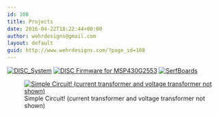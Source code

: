 ```yaml
---
id: 108
title: Projects
date: 2016-04-22T18:22:44+00:00
author: wehrdesigns@gmail.com
layout: default
guid: http://www.wehrdesigns.com/?page_id=108
---
```

<a href="disc-system.html" rel="attachment wp-att-12">
<img class="wp-image-12 size-full aligncenter" src="/media/DISC_System_2014_3_15.jpg?fit=480%2C360" alt="DISC_System" srcset="/media/DISC_System_2014_3_15.jpg?w=960 960w, /media/DISC_System_2014_3_15.jpg?resize=300%2C225 300w, /media/DISC_System_2014_3_15.jpg?resize=600%2C450 600w" sizes="(max-width: 480px) 100vw, 480px" data-recalc-dims="1" /></a>

<a href="samewire-firmware.html" rel="attachment wp-att-13">
<img class="wp-image-13 size-full aligncenter" src="/media/DISC-Firmware-for-MSP430G2553-2014_3_15.jpg?fit=480%2C360" alt="DISC Firmware for MSP430G2553" srcset="/media/DISC-Firmware-for-MSP430G2553-2014_3_15.jpg?w=960 960w, /media/DISC-Firmware-for-MSP430G2553-2014_3_15.jpg?resize=300%2C225 300w, /media/DISC-Firmware-for-MSP430G2553-2014_3_15.jpg?resize=600%2C450 600w" sizes="(max-width: 480px) 100vw, 480px" data-recalc-dims="1" /></a>

<a href="/samewire-network.html" rel="attachment wp-att-76">
<img class="wp-image-76 size-large aligncenter" src="/media/SerfBoards-1024x576.jpg?fit=474%2C267" alt="SerfBoards" srcset="/media/SerfBoards.jpg?resize=1024%2C576 1024w, /media/SerfBoards.jpg?resize=300%2C168 300w, /media/SerfBoards.jpg?resize=620%2C348 620w, /media/SerfBoards.jpg?resize=600%2C337 600w, /media/SerfBoards.jpg?w=960 960w, /media/SerfBoards.jpg?w=1440 1440w" sizes="(max-width: 474px) 100vw, 474px" data-recalc-dims="1" /></a><figure id="attachment_68" style="width: 474px" class="wp-caption aligncenter">

<a href="ac-power-monitor-for-the-electric-imp.html" rel="attachment wp-att-68">
<img class="wp-image-68 size-large" src="/media/AC_Pwr_Monitor_Breadboarded-1024x576.jpg?fit=474%2C267" alt="Simple Circuit! (current transformer and voltage transformer not shown)" srcset="/media/AC_Pwr_Monitor_Breadboarded.jpg?resize=1024%2C576 1024w, /media/AC_Pwr_Monitor_Breadboarded.jpg?resize=300%2C168 300w, /media/AC_Pwr_Monitor_Breadboarded.jpg?resize=620%2C348 620w, /media/AC_Pwr_Monitor_Breadboarded.jpg?resize=600%2C337 600w, /media/AC_Pwr_Monitor_Breadboarded.jpg?w=960 960w, /media/AC_Pwr_Monitor_Breadboarded.jpg?w=1440 1440w" sizes="(max-width: 474px) 100vw, 474px" data-recalc-dims="1" /></a><BR>Simple Circuit! (current transformer and voltage transformer not shown)
